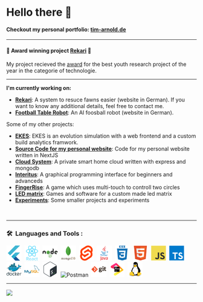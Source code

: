 
# Hello there 👋

#### Checkout my personal portfolio: [tim-arnold.de](https://tim-arnold.de)

---

#### 🎉 Award winning project [**Rekari**](https://rekari.de) 🎉

My project recieved the [award]([https://rekari.de](https://www.jugend-forscht.de/projektdatenbank/rekari-intuitive-plattform-fuer-verschiedenartige-drohneneinsaetze.html)) for the best youth research project of the year in the categorie of technologie.

---

**I'm currently working on:**
- [**Rekari**](https://rekari.de): A system to resuce fawns easier (website in German). If you want to know any additional details, feel free to contact me.
- [**Football Table Robot**](https://fussball.arnold-tim.de): An AI foosball robot (website in German).




Some of my other projects:
- [**EKES**](https://ekes.tim-arnold.de): EKES is an evolution simulation with a web frontend and a custom build analytics framwork.
- [**Source Code for my personal website**](https://github.com/timarnoldev/personalwebsite): Code for my personal website written in NextJS
- [**Cloud System**](https://github.com/ft-cloud/): A private smart home cloud written with express and mongodb
- [**Interitus**](https://github.com/ft-interitus/interitus): A graphical programming interface for beginners and advanceds
- [**FingerRise**](https://github.com/timarnoldev/fingerrise): A game which uses multi-touch to controll two circles
- [**LED matrix**](https://github.com/ledtisch): Games and software for a custom made led matrix
- [**Experiments**](https://github.com/ft-experiments): Some smaller projects and experiments

 
 <br>

---

### 🛠 &nbsp;Languages and Tools :

<p>
  <img src="https://github.com/devicons/devicon/blob/master/icons/flutter/flutter-original.svg" title="Flutter" alt="Flutter" width="40" height="40"/>&nbsp;
<img src="https://github.com/devicons/devicon/blob/master/icons/react/react-original-wordmark.svg" title="React" alt="React" width="40" height="40"/>&nbsp;
  <img src="https://github.com/devicons/devicon/blob/master/icons/nodejs/nodejs-original-wordmark.svg" title="NodeJS" alt="NodeJS" width="40" height="40"/>&nbsp;
    <img src="https://github.com/devicons/devicon/blob/master/icons/mongodb/mongodb-original-wordmark.svg" title="Java" alt="Java" width="40" height="40"/>&nbsp;
    <img src="https://github.com/devicons/devicon/blob/master/icons/svelte/svelte-original.svg" title="React" alt="React" width="40" height="40"/>&nbsp;
  <img src="https://github.com/devicons/devicon/blob/master/icons/java/java-original-wordmark.svg" title="Java" alt="Java" width="40" height="40"/>&nbsp;
<img src="https://github.com/devicons/devicon/blob/master/icons/css3/css3-plain-wordmark.svg"  title="CSS3" alt="CSS" width="40" height="40"/>&nbsp;
<img src="https://github.com/devicons/devicon/blob/master/icons/html5/html5-original.svg" title="HTML5" alt="HTML" width="40" height="40"/>&nbsp;
<img src="https://github.com/devicons/devicon/blob/master/icons/javascript/javascript-original.svg" title="JavaScript" alt="JavaScript" width="40" height="40"/>&nbsp;
  <img src="https://github.com/devicons/devicon/blob/master/icons/typescript/typescript-original.svg" title="JavaScript" alt="JavaScript" width="40" height="40"/>&nbsp;
  <img src="https://github.com/devicons/devicon/blob/master/icons/docker/docker-original-wordmark.svg" title="JavaScript" alt="JavaScript" width="40" height="40"/>&nbsp;
<img src="https://github.com/devicons/devicon/blob/master/icons/mysql/mysql-original-wordmark.svg" title="MySQL"  alt="MySQL" width="40" height="40"/>&nbsp;
  <img src="https://github.com/devicons/devicon/blob/master/icons/bash/bash-original.svg" title="NodeJS" alt="NodeJS" width="40" height="40"/>&nbsp;
<img src="https://www.vectorlogo.zone/logos/getpostman/getpostman-icon.svg" title="Postman"  alt="Postman" width="40" height="40"/>&nbsp;
<img src="https://github.com/devicons/devicon/blob/master/icons/git/git-original-wordmark.svg" title="Git" **alt="Git" width="40" height="40"/>&nbsp;
  <img src="https://github.com/devicons/devicon/blob/master/icons/jetbrains/jetbrains-original.svg" title="Git" **alt="Git" width="40" height="40"/>&nbsp;
   <img src="https://github.com/devicons/devicon/blob/master/icons/linux/linux-original.svg" title="Git" **alt="Git" width="40" height="40"/>&nbsp;
</p>

---

<!-- 
 <img align="center" height="195px" src="https://github-readme-stats.vercel.app/api?username=coder246&count_private=true&show_icons=true&hide_border=true&bg_color=000000&text_color=c0c0c0" /> -->
 
  <img align="center" height="195px" src="http://github-readme-streak-stats.herokuapp.com/?user=timarnoldev&theme=dark&background=000000" />
